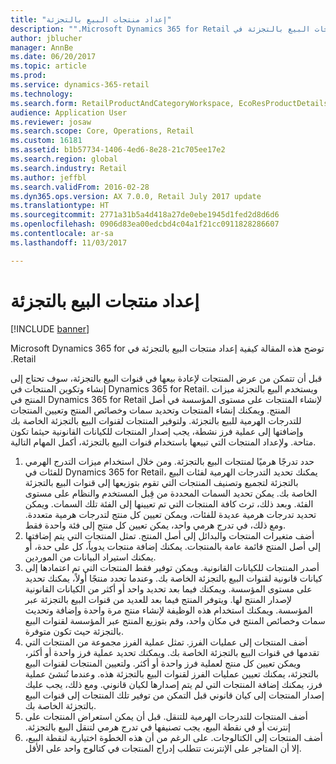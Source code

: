 ```yaml
---
title: "إعداد منتجات البيع بالتجزئة"
description: "‏‫توضح هذه المقالة كيفية إعداد منتجات البيع بالتجزئة في Microsoft Dynamics 365 for Retail."
author: jblucher
manager: AnnBe
ms.date: 06/20/2017
ms.topic: article
ms.prod: 
ms.service: dynamics-365-retail
ms.technology: 
ms.search.form: RetailProductAndCategoryWorkspace, EcoResProductDetails
audience: Application User
ms.reviewer: josaw
ms.search.scope: Core, Operations, Retail
ms.custom: 16181
ms.assetid: b1b57734-1406-4ed6-8e28-21c705ee17e2
ms.search.region: global
ms.search.industry: Retail
ms.author: jeffbl
ms.search.validFrom: 2016-02-28
ms.dyn365.ops.version: AX 7.0.0, Retail July 2017 update
ms.translationtype: HT
ms.sourcegitcommit: 2771a31b5a4d418a27de0ebe1945d1fed2d8d6d6
ms.openlocfilehash: 0906d83ea00edcbd4c04a1f21cc0911828286607
ms.contentlocale: ar-sa
ms.lasthandoff: 11/03/2017

---
```


# <a name="set-up-retail-products"></a>إعداد منتجات البيع بالتجزئة

[!INCLUDE [banner](includes/banner.md)]

‏‫توضح هذه المقالة كيفية إعداد منتجات البيع بالتجزئة في Microsoft Dynamics 365 for Retail.

قبل أن تتمكن من عرض المنتجات لإعادة بيعها في قنوات البيع بالتجزئة، سوف تحتاج إلى إنشاء وتكوين المنتجات في Dynamics 365 for Retail. ويستخدم البيع بالتجزئة ميزات المنتج في Dynamics 365 for Retail لإنشاء المنتجات على مستوى المؤسسة في أصل المنتج. ويمكنك إنشاء المنتجات وتحديد سمات وخصائص المنتج وتعيين المنتجات للتدرجات الهرمية للبيع بالتجزئة. ولتوفير المنتجات لقنوات البيع بالتجزئة الخاصة بك وإضافتها إلى عملية فرز نشطة، يجب إصدار المنتجات للكيانات القانونية حيثما تكون متاحة. ولإعداد المنتجات التي تبيعها باستخدام قنوات البيع بالتجزئة، أكمل المهام التالية.

1.  حدد تدرجًا هرميًا لمنتجات البيع بالتجزئة. ومن خلال استخدام ميزات التدرج الهرمي للفئات في Dynamics 365 for Retail، يمكنك تحديد التدرجات الهرمية لفئات البيع بالتجزئة لتجميع وتصنيف المنتجات التي تقوم بتوزيعها إلى قنوات البيع بالتجزئة الخاصة بك. يمكن تحديد السمات المحددة من قِبل المستخدم والنظام على مستوى الفئة. وبعد ذلك، ترث كافة المنتجات التي تم تعيينها إلى الفئة تلك السمات. ويمكن تحديد تدرجات هرمية عديدة للفئات، ويمكن تعيين كل منتج لتدرجات هرمية متعددة. ومع ذلك، في تدرج هرمي واحد، يمكن تعيين كل منتج إلى فئة واحدة فقط.
2.  أضف متغيرات المنتجات والبدائل إلى أصل المنتج. تمثل المنتجات التي يتم إضافتها إلى أصل المنتج قائمة عامة بالمنتجات. يمكنك إضافة منتجات يدوياً، كل على حدة، أو يمكنك استيراد البيانات من الموردين.
3.  أصدر المنتجات للكيانات القانونية. ويمكن توفير فقط المنتجات التي تم اعتمادها إلى كيانات قانونية لقنوات البيع بالتجزئة الخاصة بك. وعندما تحدد منتجًا أولاً، يمكنك تحديد  على مستوى المؤسسة. ويمكنك فيما بعد تحديد واحد أو أكثر من الكيانات القانونية لإصدار المنتج لها. ويتوفر المنتج فيما بعد للعديد من قنوات البيع بالتجزئة عبر المؤسسة. ويمكنك استخدام هذه الوظيفة لإنشاء منتج مرة واحدة وإضافة وتحديث سمات وخصائص المنتج في مكان واحد، وقم بتوزيع المنتج عبر المؤسسة لقنوات البيع بالتجزئة حيث تكون متوفرة.
4.  أضف المنتجات إلى عمليات الفرز. تمثل عملية الفرز مجموعة من المنتجات التي تقدمها في قنوات البيع بالتجزئة الخاصة بك. ويمكنك تحديد عملية فرز واحدة أو أكثر، ويمكن تعيين كل منتج لعملية فرز واحدة أو أكثر. ولتعيين المنتجات لقنوات البيع بالتجزئة، يمكنك تعيين عمليات الفرز لقنوات البيع بالتجزئة هذه. وعندما تُنشئ عملية فرز، يمكنك إضافة المنتجات التي لم يتم إصدارها لكيان قانوني. ومع ذلك، يجب عليك إصدار المنتجات إلى كيان قانوني قبل التمكن من توفير تلك المنتجات إلى قنوات البيع بالتجزئة الخاصة بك.
5.  ‏‫أضف المنتجات للتدرجات الهرمية للتنقل. قبل أن يمكن استعراض المنتجات على إنترنت أو في نقطة البيع، يجب تصنيفها في تدرج هرمي لتنقل البيع بالتجزئة.
6.  أضف المنتجات إلى الكتالوجات. على الرغم من أن هذه الخطوة اختيارية لنقطة البيع، إلا أن المتاجر على الإنترنت تتطلب إدراج المنتجات في كتالوج واحد على الأقل.‬





